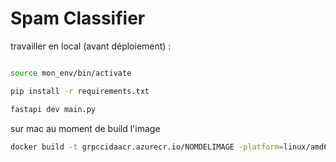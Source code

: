 # Spam Classifier



travailler en local (avant déploiement) :
```bash

source mon_env/bin/activate

pip install -r requirements.txt

fastapi dev main.py
```

sur mac au moment de build l'image
```bash
docker build -t grpccidaacr.azurecr.io/NOMDELIMAGE -platform=linux/amd64
```
